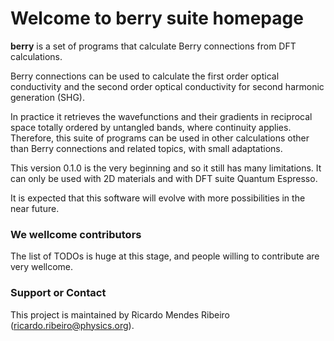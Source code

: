 # Welcome to berry suite homepage

**berry** is a set of programs that calculate Berry connections from DFT calculations.

Berry connections can be used to calculate the first order optical conductivity and the second order optical conductivity for second harmonic generation (SHG).

In practice it retrieves the wavefunctions and their gradients in reciprocal space totally ordered by untangled bands, where continuity applies. Therefore, this suite of programs can be used in other calculations other than Berry connections and related topics, with small adaptations.

This version 0.1.0 is the very beginning and so it still has many limitations. 
It can only be used with 2D materials and with DFT suite Quantum Espresso.

It is expected that this software will evolve with more possibilities in the near future.

### We wellcome contributors

The list of TODOs is huge at this stage, and people willing to contribute are very wellcome.

### Support or Contact

This project is maintained by Ricardo Mendes Ribeiro (ricardo.ribeiro@physics.org).
